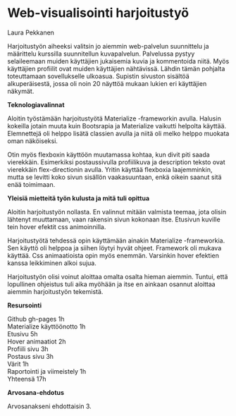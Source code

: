# Web-visualisointi harjoitustyö

Laura Pekkanen

Harjoitustyön aiheeksi valitsin jo aiemmin web-palvelun suunnittelu ja määrittelu kurssilla suunnitellun kuvapalvelun.
Palvelussa pystyy selaileemaan muiden käyttäjien jukaisemia kuvia ja kommentoida niitä. Myös käyttäjien profiilit ovat muiden käyttäjien nähtävissä. Lähdin tämän pohjalta toteuttamaan sovellukselle ulkoasua. Supistin sivuston sisältöä alkuperäisestä, jossa oli noin 20 näyttöä mukaan lukien eri käyttäjien näkymät.

<b>Teknologiavalinnat</b>

Aloitin työstämään harjoitustyötä Materialize -frameworkin avulla. Halusin kokeilla jotain muuta kuin Bootsrapia ja Materialize vaikutti helpolta käyttää. Elemnettejä oli helppo lisätä classien avulla ja niitä oli melko helppo muokata oman näköiseksi.

Otin myös flexboxin käyttöön muutamassa kohtaa, kun divit piti saada vierekkäin. Esimerkiksi postaussivulla profiilikuva ja description teksto ovat vierekkäin flex-directionin avulla. Yritin käyttää flexboxia laajemminkin, mutta se levitti koko sivun sisällön vaakasuuntaan, enkä oikein saanut sitä enää toimimaan.

<b>Yleisiä mietteitä työn kulusta ja mitä tuli opittua</b>

Aloitin harjoitustyön nollasta. En valinnut mitään valmista teemaa, jota olisin lähtenyt muuttamaan, vaan rakensin sivun kokonaan itse. Etusivun kuville tein hover efektit css animoinnilla.

Harjoitustyötä tehdessä opin käyttämään ainakin Materialize -frameworkia. Sen käyttö oli helppoa ja siihen löytyi hyvät ohjeet. Framework oli mukava käyttää. Css animaatioista opin myös enemmän. Varsinkin hover efektien kanssa leikkiminen alkoi sujua.

Harjoitustyön olisi voinut aloittaa omalta osalta hieman aiemmin. Tuntui, että lopullinen ohjeistus tuli aika myöhään ja itse en ainkaan osannut aloittaa aiemmin harjoitustyön tekemistä.

<b>Resursointi</b>

Github gh-pages   1h<br>
Materialize käyttöönotto  1h<br>
Etusivu   5h<br>
Hover animaatiot  2h<br>
Profiili sivu  3h<br>
Postaus sivu  3h<br>
Värit   1h<br>
Raportointi ja viimeistely 1h<br>
Yhteensä    17h

<b>Arvosana-ehdotus</b>

Arvosanakseni ehdottaisin 3.
